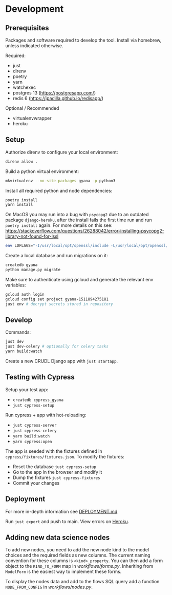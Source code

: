 # Development

## Prerequisites

Packages and software required to develop the tool. Install via homebrew, unless indicated otherwise.

Required:

- just
- direnv
- poetry
- yarn
- watchexec
- postgres 13 (https://postgresapp.com/)
- redis 6 (https://jpadilla.github.io/redisapp/)

Optional / Recommended

- virtualenvwrapper
- heroku

## Setup

Authorize direnv to configure your local environment:

```bash
direnv allow .
```

Build a python virtual environment:

```bash
mkvirtualenv --no-site-packages gyana -p python3
```

Install all required python and node dependencies:

```bash
poetry install
yarn install
```

On MacOS you may run into a bug with `psycopg2` due to an outdated package `django-heroku`, after
the install fails the first time run and run `poetry install` again. For more details on this see:
<https://stackoverflow.com/questions/26288042/error-installing-psycopg2-library-not-found-for-lssl>

```bash
env LDFLAGS="-I/usr/local/opt/openssl/include -L/usr/local/opt/openssl/lib" pip install psycopg2
```

Create a local database and run migrations on it:

```bash
createdb gyana
python manage.py migrate
```

Make sure to authenticate using gcloud and generate the relevant env variables:

```bash
gcloud auth login
gcloud config set project gyana-1511894275181
just env # decrypt secrets stored in repository
```

## Develop

Commands:

```bash
just dev
just dev-celery # optionally for celery tasks
yarn build:watch
```

Create a new CRUDL Django app with `just startapp`.

## Testing with Cypress

Setup your test app:

- `createdb cypress_gyana`
- `just cypress-setup`

Run cypress + app with hot-reloading:

- `just cypress-server`
- `just cypress-celery`
- `yarn build:watch`
- `yarn cypress:open`

The app is seeded with the fixtures defined in `cypress/fixtures/fixtures.json`. To modify the fixtures:

- Reset the database `just cypress-setup`
- Go to the app in the browser and modify it
- Dump the fixtures `just cypress-fixtures`
- Commit your changes

## Deployment

For more in-depth information see [DEPLOYMENT.md](DEPLOYMENT.md)

Run `just export` and push to main. View errors on
[Heroku](https://dashboard.heroku.com/apps/gyana-mvp).

## Adding new data science nodes

To add new nodes, you need to add the new node kind to the model choices and the required fields as new columns. The current naming convention for these columns is `<kind>_property`. You can then add a form object to the `KIND_TO_FORM` map in _workflows/forms.py_. Inheriting from `ModelForm` is the easiest way to implement these forms.

To display the nodes data and add to the flows SQL query add a function `NODE_FROM_CONFIG` in _workflows/nodes.py_.
